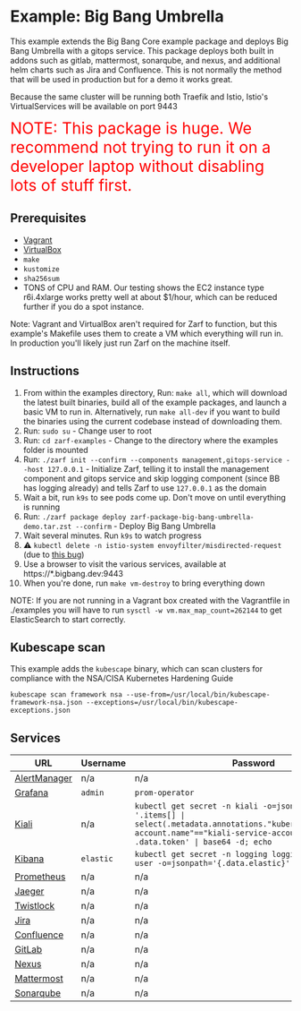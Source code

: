 # Example: Big Bang Umbrella

This example extends the Big Bang Core example package and deploys Big Bang Umbrella with a gitops service. This package deploys both built in addons such as gitlab, mattermost, sonarqube, and nexus, and additional helm charts such as Jira and Confluence. This is not normally the method that will be used in production but for a demo it works great.

Because the same cluster will be running both Traefik and Istio, Istio's VirtualServices will be available on port 9443

<span style="color:red; font-size:2em">NOTE: This package is huge. We recommend not trying to run it on a developer laptop without disabling lots of stuff first.</span>

## Prerequisites

- [Vagrant](https://www.vagrantup.com/)
- [VirtualBox](https://www.virtualbox.org/)
- `make`
- `kustomize`
- `sha256sum`
- TONS of CPU and RAM. Our testing shows the EC2 instance type r6i.4xlarge works pretty well at about $1/hour, which can be reduced further if you do a spot instance.

Note: Vagrant and VirtualBox aren't required for Zarf to function, but this example's Makefile uses them to create a VM which everything will run in. In production you'll likely just run Zarf on the machine itself.

## Instructions

1. From within the examples directory, Run: `make all`, which will download the latest built binaries, build all of the example packages, and launch a basic VM to run in. Alternatively, run `make all-dev` if you want to build the binaries using the current codebase instead of downloading them.
5. Run: `sudo su` - Change user to root
6. Run: `cd zarf-examples` - Change to the directory where the examples folder is mounted
7. Run: `./zarf init --confirm --components management,gitops-service --host 127.0.0.1` - Initialize Zarf, telling it to install the management component and gitops service and skip logging component (since BB has logging already) and tells Zarf to use `127.0.0.1` as the domain
8. Wait a bit, run `k9s` to see pods come up. Don't move on until everything is running
10. Run: `./zarf package deploy zarf-package-big-bang-umbrella-demo.tar.zst --confirm` - Deploy Big Bang Umbrella
11. Wait several minutes. Run `k9s` to watch progress
12. :warning: `kubectl delete -n istio-system envoyfilter/misdirected-request` (due to [this bug](https://repo1.dso.mil/platform-one/big-bang/bigbang/-/issues/802))
13. Use a browser to visit the various services, available at https://*.bigbang.dev:9443
14. When you're done, run `make vm-destroy` to bring everything down

NOTE: If you are not running in a Vagrant box created with the Vagrantfile in ./examples you will have to run `sysctl -w vm.max_map_count=262144` to get ElasticSearch to start correctly.

## Kubescape scan

This example adds the `kubescape` binary, which can scan clusters for compliance with the NSA/CISA Kubernetes Hardening Guide

```shell
kubescape scan framework nsa --use-from=/usr/local/bin/kubescape-framework-nsa.json --exceptions=/usr/local/bin/kubescape-exceptions.json
```

## Services

| URL                                                   | Username  | Password                                                                                                                                                                                   | Notes                                                               |
| ----------------------------------------------------- | --------- | ------------------------------------------------------------------------------------------------------------------------------------------------------------------------------------------ | ------------------------------------------------------------------- |
| [AlertManager](https://alertmanager.bigbang.dev:9443) | n/a       | n/a                                                                                                                                                                                        | Unauthenticated                                                     |
| [Grafana](https://grafana.bigbang.dev:9443)           | `admin`   | `prom-operator`                                                                                                                                                                            |                                                                     |
| [Kiali](https://kiali.bigbang.dev:9443)               | n/a       | `kubectl get secret -n kiali -o=json \| jq -r '.items[] \| select(.metadata.annotations."kubernetes.io/service-account.name"=="kiali-service-account") \| .data.token' \| base64 -d; echo` |                                                                     |
| [Kibana](https://kibana.bigbang.dev:9443)             | `elastic` | `kubectl get secret -n logging logging-ek-es-elastic-user -o=jsonpath='{.data.elastic}' \| base64 -d; echo`                                                                                |                                                                     |
| [Prometheus](https://prometheus.bigbang.dev:9443)     | n/a       | n/a                                                                                                                                                                                        | Unauthenticated                                                     |
| [Jaeger](https://tracing.bigbang.dev:9443)            | n/a       | n/a                                                                                                                                                                                        | Unauthenticated                                                     |
| [Twistlock](https://twistlock.bigbang.dev:9443)       | n/a       | n/a                                                                                                                                                                                        | |
| [Jira](https://jira.bigbang.dev:9443)       | n/a       | n/a                                                                                                                                                                                        | |
| [Confluence](https://confluence.bigbang.dev:9443)       | n/a       | n/a                                                                                                                                                                                        | |
| [GitLab](https://gitlab.bigbang.dev:9443)       | n/a       | n/a                                                                                                                                                                                        |  |
| [Nexus](https://nexus.bigbang.dev:9443)       | n/a       | n/a                                                                                                                                                                                        | |
| [Mattermost](https://chat.bigbang.dev:9443)       | n/a       | n/a                                                                                                                                                                                        | |
| [Sonarqube](https://sonarqube.bigbang.dev:9443)       | n/a       | n/a                                                                                                                                                                                        | |
